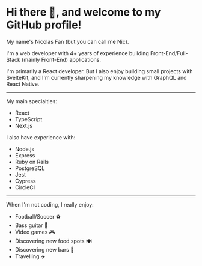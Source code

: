 # Hi there 👋, and welcome to my GitHub profile!

My name's Nicolas Fan (but you can call me Nic).

I'm a web developer with 4+ years of experience building Front-End/Full-Stack (mainly Front-End) applications.

I'm primarily a React developer. But I also enjoy building small projects with SvelteKit, and I'm currently sharpening my knowledge with GraphQL and React Native.

---

My main specialties:
- React
- TypeScript
- Next.js

I also have experience with:
- Node.js
- Express
- Ruby on Rails
- PostgreSQL
- Jest
- Cypress
- CircleCI

---

When I'm not coding, I really enjoy:
- Football/Soccer ️⚽️
- Bass guitar 🎸
- Video games 🎮
- Discovering new food spots 🍽
- Discovering new bars 🍺
- Travelling ✈️
